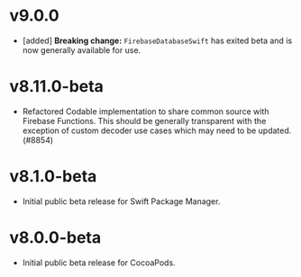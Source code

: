 # v9.0.0
- [added] **Breaking change:** `FirebaseDatabaseSwift` has exited beta and is
  now generally available for use.

# v8.11.0-beta
- Refactored Codable implementation to share common source with Firebase Functions. This should be
  generally transparent with the exception of custom decoder use cases which may need to be updated. (#8854)

# v8.1.0-beta
- Initial public beta release for Swift Package Manager.

# v8.0.0-beta
- Initial public beta release for CocoaPods.
